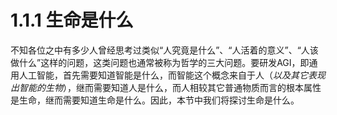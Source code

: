 # 1.1.1 生命是什么

不知各位之中有多少人曾经思考过类似“人究竟是什么”、“人活着的意义”、“人该做什么”这样的问题，这类问题也通常被称为哲学的三大问题。要研发AGI，即通用人工智能，首先需要知道智能是什么，而智能这个概念来自于人（_以及其它表现出智能的生物_），继而需要知道人是什么，而人相较其它普通物质而言的根本属性是生命，继而需要知道生命是什么。因此，本节中我们将探讨生命是什么。



